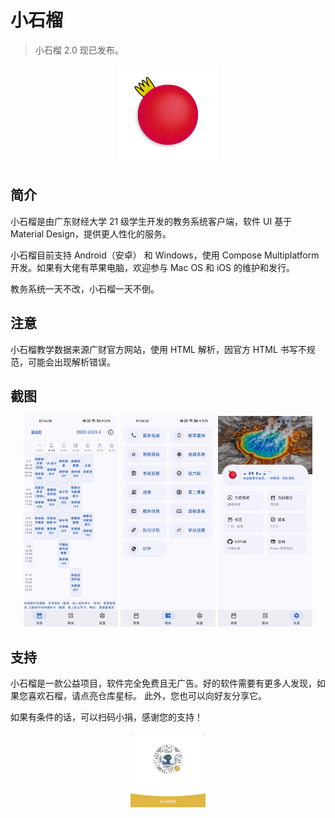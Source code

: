 # 小石榴

> 小石榴 2.0 现已发布。

<p align="center">
    <img src="composeApp/src/commonMain/composeResources/drawable/punica.png"
        alt="Punica logo"
        width="160" />
</p>

## 简介

小石榴是由广东财经大学 21 级学生开发的教务系统客户端，软件 UI 基于 Material Design，提供更人性化的服务。

小石榴目前支持 Android（安卓） 和 Windows，使用 Compose Multiplatform 开发。如果有大佬有苹果电脑，欢迎参与 Mac OS 和 iOS 的维护和发行。

教务系统一天不改，小石榴一天不倒。

## 注意

小石榴教学数据来源广财官方网站，使用 HTML 解析，因官方 HTML 书写不规范，可能会出现解析错误。

## 截图

<p align="center">
    <img width="30%" src="readme/img/2504.21.1.jpg" alt="screenshot" />
    <img width="30%" src="readme/img/2504.21.2.jpg" alt="screenshot" />
    <img width="30%" src="readme/img/2504.21.3.jpg" alt="screenshot" />
</p>

## 支持

小石榴是一款公益项目，软件完全免费且无广告。好的软件需要有更多人发现，如果您喜欢石榴，请点亮仓库星标。
此外，您也可以向好友分享它。

如果有条件的话，可以扫码小捐，感谢您的支持！

<p align="center">
   <img width="24%" src="readme/img/qrcode.png" alt="donate" />
</p>